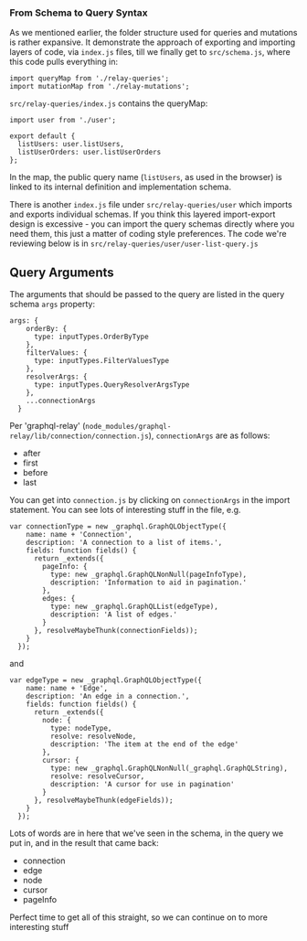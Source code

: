 ### From Schema to Query Syntax

As we mentioned earlier, the folder structure used for queries and mutations is rather expansive. It demonstrate the approach of exporting and importing layers of code, via `index.js` files, till we finally get to `src/schema.js`, where this code pulls everything in:
```
import queryMap from './relay-queries';
import mutationMap from './relay-mutations';
```

`src/relay-queries/index.js` contains the queryMap:
```
import user from './user';

export default {
  listUsers: user.listUsers,
  listUserOrders: user.listUserOrders
};
```
In the map, the public query name (`listUsers`, as used in the browser) is linked to its internal definition and implementation schema.

There is another `index.js` file under `src/relay-queries/user` which imports and exports individual schemas. If you think this layered import-export design is excessive - you can import the query schemas directly where you need them, this just a matter of coding style preferences. The code we're reviewing below is in `src/relay-queries/user/user-list-query.js`

## Query Arguments

The arguments that should be passed to the query are listed in the query schema `args` property:
```
args: {
    orderBy: {
      type: inputTypes.OrderByType
    },
    filterValues: {
      type: inputTypes.FilterValuesType
    },
    resolverArgs: {
      type: inputTypes.QueryResolverArgsType
    },
    ...connectionArgs
  }
```

Per 'graphql-relay' (`node_modules/graphql-relay/lib/connection/connection.js`), `connectionArgs` are as follows:
- after
- first
- before
- last

You can get into `connection.js` by clicking on `connectionArgs` in the import statement. You can see lots of interesting stuff in the file, e.g.
```
var connectionType = new _graphql.GraphQLObjectType({
    name: name + 'Connection',
    description: 'A connection to a list of items.',
    fields: function fields() {
      return _extends({
        pageInfo: {
          type: new _graphql.GraphQLNonNull(pageInfoType),
          description: 'Information to aid in pagination.'
        },
        edges: {
          type: new _graphql.GraphQLList(edgeType),
          description: 'A list of edges.'
        }
      }, resolveMaybeThunk(connectionFields));
    }
  });
```

and 

```
var edgeType = new _graphql.GraphQLObjectType({
    name: name + 'Edge',
    description: 'An edge in a connection.',
    fields: function fields() {
      return _extends({
        node: {
          type: nodeType,
          resolve: resolveNode,
          description: 'The item at the end of the edge'
        },
        cursor: {
          type: new _graphql.GraphQLNonNull(_graphql.GraphQLString),
          resolve: resolveCursor,
          description: 'A cursor for use in pagination'
        }
      }, resolveMaybeThunk(edgeFields));
    }
  }); 
```

Lots of words are in here that we've seen in the schema, in the query we put in, and in the result that came back:

- connection
- edge
- node
- cursor
- pageInfo


Perfect time to get all of this straight, so we can continue on to more interesting stuff